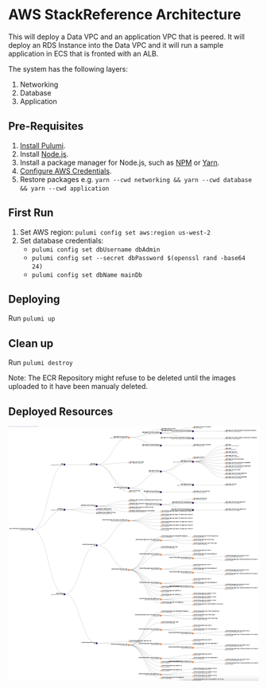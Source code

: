 # AWS StackReference Architecture

This will deploy a Data VPC and an application VPC that is peered. It will deploy an RDS Instance into the Data VPC and it will
run a sample application in ECS that is fronted with an ALB.

The system has the following layers:

1. Networking
2. Database
3. Application

## Pre-Requisites

1. [Install Pulumi](https://www.pulumi.com/docs/reference/install).
1. Install [Node.js](https://nodejs.org/en/download).
1. Install a package manager for Node.js, such as [NPM](https://www.npmjs.com/get-npm) or [Yarn](https://yarnpkg.com/lang/en/docs/install).
1. [Configure AWS Credentials](https://www.pulumi.com/docs/reference/clouds/aws/setup/).
1. Restore packages e.g. `yarn --cwd networking && yarn --cwd database && yarn --cwd application`

## First Run

1. Set AWS region: `pulumi config set aws:region us-west-2`
1. Set database credentials:
    - `pulumi config set dbUsername dbAdmin`
    - `pulumi config set --secret dbPassword $(openssl rand -base64 24)`
    - `pulumi config set dbName mainDb`

## Deploying

Run `pulumi up`

## Clean up

Run `pulumi destroy`

Note: The ECR Repository might refuse to be deleted until the images uploaded to it have been manualy deleted.

## Deployed Resources

![Graph of deployed resources](stack-graph.png)
